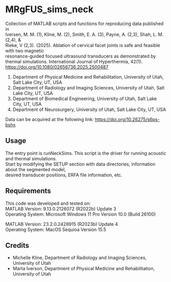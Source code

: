 # MRgFUS_sims_neck

Collection of MATLAB scripts and functions for reproducing data published in   
Iversen, M. M. (1), Kline, M. (2), Smith, E. A. (3), Payne, A. (2,3), Shah, L. M. (2,4), &  
Rieke, V (2,3). (2025). Ablation of cervical facet joints is safe and feasible with two magnetic  
resonance-guided focused ultrasound transducers as demonstrated by thermal simulations.
International Journal of Hyperthermia, 42(1). https://doi.org/10.1080/02656736.2025.2500487

   1. Department of Physical Medicine and Rehabilitation, University of Utah, Salt Lake City, UT, USA
   2. Department of Radiology and Imaging Sciences, University of Utah, Salt Lake City, UT, USA
   3. Department of Biomedical Engineering, University of Utah, Salt Lake City, UT, USA
   4. Department of Neurosurgery, University of Utah, Salt Lake City, UT, USA

 

Data can be acquired at the following link:
https://doi.org/10.26275/s6ps-bshx

## Usage 
The entry point is runNeckSims. This script is the driver for running acoustic and thermal simulations.  
Start by modifying the SETUP section with data directories, information about the segmented model,  
desired transducer positions, ERFA file information, etc.  

## Requirements
This code was developed and tested on:  
MATLAB Version: 9.13.0.2126072 (R2022b) Update 3  
Operating System: Microsoft Windows 11 Pro Version 10.0 (Build 26100)

MATLAB Version: 23.2.0.2428915 (R2023b) Update 4  
Operating System: MacOS Sequioa Version 15.5
 

## Credits
 - Michelle Kline, Department of Radiology and Imaging Sciences, University of Utah
 - Marta Iverson, Department of Physical Medicine and Rehabilitation, University of Utah
